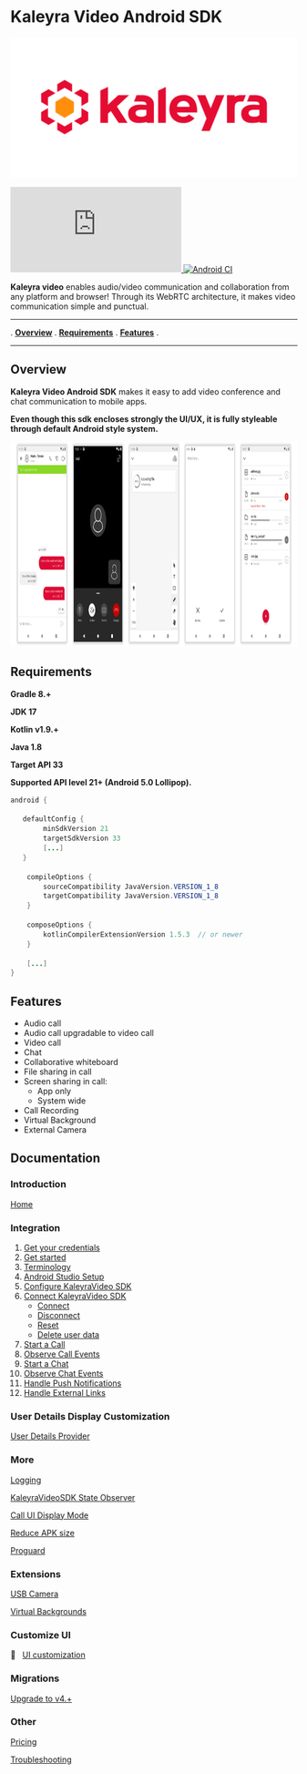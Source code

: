 # Kaleyra Video Android SDK

<p align="center">
<img src="img/kaleyra.png" alt="Kaleyra" title="Kaleyra" />
</p>

[![Download](https://badgen.net/maven/v/metadata-url/https/maven.bandyer.com/releases/com/kaleyra/video-sdk/maven-metadata.xml?label=maven.bandyer.com/releases) ](https://maven.bandyer.com/index.html#releases/com/kaleyra/video-sdk/)[![Android CI](https://github.com/KaleyraVideo/VideoAndroidSDK/actions/workflows/android.yml/badge.svg?branch=develop)](https://github.com/KaleyraVideo/VideoAndroidSDK/actions/workflows/android.yml)

**Kaleyra video** enables audio/video communication and collaboration from any platform and browser! Through its WebRTC architecture, it makes video communication simple and punctual.

---

. **[Overview](#overview)** .
**[Requirements](#requirements)** .
**[Features](#features)** .

---

## Overview

**Kaleyra Video Android SDK** makes it easy to add video conference and chat communication to mobile apps.

**Even though this sdk encloses strongly the UI/UX, it is fully styleable through default Android style system.**

<img src="img/img0.png" height="360"/>

## Requirements

**Gradle 8.+**

**JDK 17**

**Kotlin v1.9.+**

**Java 1.8**

**Target API 33**

**Supported API level 21+ (Android 5.0 Lollipop).**


```java
android {

   defaultConfig {
        minSdkVersion 21
        targetSdkVersion 33
        [...]
   }
   
    compileOptions {
        sourceCompatibility JavaVersion.VERSION_1_8
        targetCompatibility JavaVersion.VERSION_1_8
    }

    composeOptions {
        kotlinCompilerExtensionVersion 1.5.3  // or newer
    }
    
    [...]
}

```

## Features

- Audio call
- Audio call upgradable to video call
- Video call
- Chat
- Collaborative whiteboard 
- File sharing in call
- Screen sharing in call:
	- App only
	- System wide
- Call Recording
- Virtual Background
- External Camera

## Documentation

### Introduction
[Home](https://github.com/KaleyraVideo/VideoAndroidSDK/wiki/Home)

### Integration
1. [Get your credentials](https://github.com/KaleyraVideo/VideoAndroidSDK/wiki/Get-Your-Credentials)
1. [Get started](https://github.com/KaleyraVideo/VideoAndroidSDK/wiki/Get-Started)
1. [Terminology](https://github.com/KaleyraVideo/VideoAndroidSDK/wiki/Terminology)
1. [Android Studio Setup](https://github.com/KaleyraVideo/VideoAndroidSDK/wiki/Android-Studio-Setup)
1. [Configure KaleyraVideo SDK](https://github.com/KaleyraVideo/VideoAndroidSDK/wiki/Initialize-KaleyraVideoSDK)
1. [Connect KaleyraVideo SDK](https://github.com/KaleyraVideo/VideoAndroidSDK/wiki/Connect-KaleyraVideoSDK)
    - [Connect](https://github.com/KaleyraVideo/VideoAndroidSDK/wiki/Connect-KaleyraVideoSDK#connect-kaleyravideo-sdk)
    - [Disconnect](https://github.com/KaleyraVideo/VideoAndroidSDK/wiki/Connect-KaleyraVideoSDK#disconnect-kaleyravideo-sdk)
    - [Reset](https://github.com/KaleyraVideo/VideoAndroidSDK/wiki/Connect-KaleyraVideoSDK#reset-kaleyravideo-sdk)
    - [Delete user data](https://github.com/KaleyraVideo/VideoAndroidSDK/wiki/Connect-KaleyraVideoSDK#clear-all-user-data)
1. [Start a Call](https://github.com/KaleyraVideo/VideoAndroidSDK/wiki/Start-a-call)
1. [Observe Call Events](https://github.com/KaleyraVideo/VideoAndroidSDK/wiki/Observe-call-events)
1. [Start a Chat](https://github.com/KaleyraVideo/VideoAndroidSDK/wiki/Start-a-chat)
1. [Observe Chat Events](https://github.com/KaleyraVideo/VideoAndroidSDK/wiki/Observe-Chat-Events)
1. [Handle Push Notifications](https://github.com/KaleyraVideo/VideoAndroidSDK/wiki/Handle-Push-Notifications)
1. [Handle External Links](https://github.com/KaleyraVideo/VideoAndroidSDK/wiki/Handle-External-Links)


### User Details Display Customization
[User Details Provider](https://github.com/KaleyraVideo/VideoAndroidSDK/wiki/Customize-user-details#user-details-provider)


### More
[Logging](https://github.com/KaleyraVideo/VideoAndroidSDK/wiki/Logging)

[KaleyraVideoSDK State Observer](https://github.com/KaleyraVideo/VideoAndroidSDK/wiki/KaleyraVideoSDK-Observers)

[Call UI Display Mode](https://github.com/KaleyraVideo/VideoAndroidSDK/wiki/Call-UI-Display-Mode)

[Reduce APK size](https://github.com/KaleyraVideo/VideoAndroidSDK/wiki/Reduce-the-APK-size)

[Proguard](https://github.com/KaleyraVideo/VideoAndroidSDK/wiki/Proguard)

### Extensions

[USB Camera](https://github.com/KaleyraVideo/VideoAndroidSDK/wiki/USB-Camera)

[Virtual Backgrounds](https://github.com/KaleyraVideo/VideoAndroidSDK/wiki/Virtual-Backgrounds)

### Customize UI

🎨  &nbsp; [UI customization](https://github.com/KaleyraVideo/VideoAndroidSDK/wiki/Customize-UI)

### Migrations

[Upgrade to v4.+](https://github.com/KaleyraVideo/VideoAndroidSDK/wiki/Upgrade-to-Kaleyra-Video-SDK-v4.x)

### Other
[Pricing](https://github.com/KaleyraVideo/VideoAndroidSDK/wiki/Pricing)

[Troubleshooting](https://github.com/KaleyraVideo/VideoAndroidSDK/wiki/Troubleshooting)
